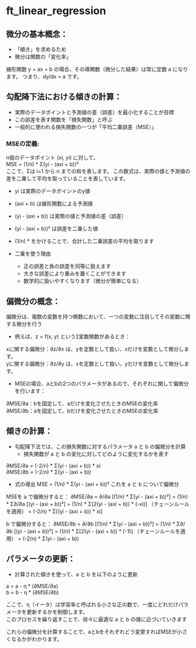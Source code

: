# ft_linear_regression

## 微分の基本概念：

- 「傾き」を求めるため
- 微分は関数の「変化率」

線形関数 y = ax + b の場合、その導関数（微分した結果）は常に定数 a になります。
つまり、dy/dx = a です。

## 勾配降下法における傾きの計算：

- 実際のデータポイントと予測値の差（誤差）を最小化することが目標
- この誤差を表す関数を「損失関数」と呼ぶ
- 一般的に使われる損失関数の一つが「平均二乗誤差（MSE）」

### MSEの定義:

n個のデータポイント (xi, yi) に対して、  
MSE = (1/n) * Σ(yi - (axi + b))²  
ここで、Σは i=1 から n までの和を表します。 
この数式は、実際の値と予測値の差を二乗して平均を取っていることを表しています。  

- yi は実際のデータポイントのy値
- (axi + b) は線形関数による予測値
- (yi - (axi + b)) は実際の値と予測値の差（誤差）
- (yi - (axi + b))² は誤差を二乗した値
- (1/n) * をかけることで、合計した二乗誤差の平均を取ります

- 二乗を使う理由
  - 正の誤差と負の誤差を同等に扱えます
  - 大きな誤差により重みを置くことができます
  - 数学的に扱いやすくなります（微分が簡単になる）

## 偏微分の概念：

偏微分は、複数の変数を持つ関数において、一つの変数に注目してその変数に関する微分を行う

- 例えば、z = f(x, y) という2変数関数があるとき：  

xに関する偏微分：∂z/∂x は、yを定数として扱い、xだけを変数として微分します。  
yに関する偏微分：∂z/∂y は、xを定数として扱い、yだけを変数として微分します。  

- MSEの場合、aとbの2つのパラメータがあるので、それぞれに関して偏微分を行います：

∂MSE/∂a：bを固定して、aだけを変化させたときのMSEの変化率  
∂MSE/∂b：aを固定して、bだけを変化させたときのMSEの変化率  

## 傾きの計算：

- 勾配降下法では、この損失関数に対するパラメータ a と b の偏微分を計算  
  - 損失関数が a と b の変化に対してどのように変化するかを表す

∂MSE/∂a = (-2/n) * Σ(yi - (axi + b)) * xi  
∂MSE/∂b = (-2/n) * Σ(yi - (axi + b))  

- 式の導出
MSE = (1/n) * Σ(yi - (axi + b))²
これを a と b について偏微分

MSEを a で偏微分すると：
∂MSE/∂a = ∂/∂a [(1/n) * Σ(yi - (axi + b))²]
= (1/n) * Σ∂/∂a [(yi - (axi + b))²]
= (1/n) * Σ[2(yi - (axi + b)) * (-xi)]  （チェーンルールを適用）
= (-2/n) * Σ[(yi - (axi + b)) * xi]

b で偏微分すると：
∂MSE/∂b = ∂/∂b [(1/n) * Σ(yi - (axi + b))²]
= (1/n) * Σ∂/∂b [(yi - (axi + b))²]
= (1/n) * Σ[2(yi - (axi + b)) * (-1)]  （チェーンルールを適用）
= (-2/n) * Σ(yi - (axi + b))

## パラメータの更新：

- 計算された傾きを使って、a と b を以下のように更新  

a = a - η * (∂MSE/∂a)  
b = b - η * (∂MSE/∂b)  

ここで、η（イータ）は学習率と呼ばれる小さな正の数で、一度にどれだけパラメータを更新するかを制御します。  
このプロセスを繰り返すことで、徐々に最適な a と b の値に近づいていきます  

これらの偏微分を計算することで、aとbをそれぞれどう変更すればMSEが小さくなるかがわかります。
